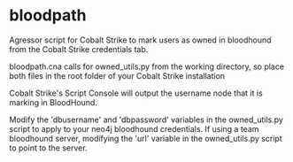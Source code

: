 # bloodpath
Agressor script for Cobalt Strike to mark users as owned in bloodhound from the Cobalt Strike credentials tab.

bloodpath.cna calls for owned_utils.py from the working directory, so place both files in the root folder of your Cobalt Strike installation

Cobalt Strike's Script Console will output the username node that it is marking in BloodHound.

Modify the 'dbusername' and 'dbpassword' variables in the owned_utils.py script to apply to your neo4j bloodhound credentials.
If using a team bloodhound server, modifying the 'url' variable in the owned_utils.py script to point to the server.
